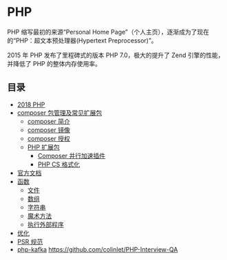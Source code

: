 # PHP

PHP 缩写最初的来源“Personal Home Page”（个人主页），逐渐成为了现在的“PHP：超文本预处理器(Hypertext Preprocessor)”。

2015 年 PHP 发布了里程碑式的版本 PHP 7.0，极大的提升了 Zend 引擎的性能，并降低了 PHP 的整体内存使用率。

## 目录

- [2018 PHP](PHP-2018.md)
- [composer 包管理及常见扩展包](composer/README.md)
  - [composer 简介](composer/composer-introduction.md)
  - [composer 镜像](composer/composer-mirror.md)
  - [composer 授权](composer/composer-authentication.md)
  - [PHP 扩展包](composer/packages/README.md)
    - [Composer 并行加速插件](composer/packages/parallel-install.md)
    - [PHP CS 格式化](composer/packages/php-cs.md)
- [官方文档](http://php.net/manual/zh/langref.php)
- [函数](function/README.md)
  - [文件](function/file.md)
  - [数组](function/array.md)
  - [字符串](function/string.md)
  - [魔术方法](function/magic-function.md)
  - [执行外部程序](function/shell-exec.md)
- [优化](optimization/README.md)
- [PSR 规范](PSR/README.md)
- [php-kafka](https://mp.weixin.qq.com/s?__biz=MzAwNjMxMTA5Mw==&mid=2651342200&idx=1&sn=e906b3d235414eb431b9d7d75db89936&chksm=80f3b8a2b78431b40d1ef31f4877889cc8141ba977e2b4dc841af5bf5c1afba8e05d547c98b6&scene=126&sessionid=1607493234&key=f1baf9836e24d95b9df9e92a26e6c1a03bad87b1e5a03fc352686bc0842f534ae31adb998cdeb096af89bd957e4a61fb03fa064a6d6b41265649689e1b41947e65b0fe3fc5812c5de080509aacf1d6887301cec71f9aef19f3f5242e8bcfdda3246997eb357ffc69bf36e691379e64caf05f9da3a33358f24c2f13f0573214f1&ascene=1&uin=MTY1NTc1OTU%3D&devicetype=Windows+10+x64&version=63000039&lang=zh_CN&exportkey=ATubTa2Q9CNMgbW1vjKcjr0%3D&pass_ticket=xamY47mVW1fzkXTiZPpNMMBi5f%2BjP5I1pUBt8L1h2FaObHxYPqZAwn%2F3PUJ9Ulwu&wx_header=0)
<https://github.com/colinlet/PHP-Interview-QA>
